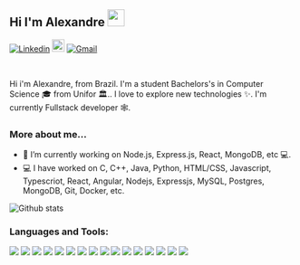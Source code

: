 ## Hi I'm Alexandre <img src="https://raw.githubusercontent.com/iampavangandhi/iampavangandhi/master/gifs/Hi.gif" width="30px"></h2>

[![Linkedin](https://img.shields.io/badge/-LinkedIn-blue?style=flat&logo=Linkedin&logoColor=white)](https://www.linkedin.com/in/alexandre-akao-aa6270163/)
[<img src="https://img.shields.io/github/followers/alexandreakao?label=follow&style=social" height="22" title="Follow me" />](https://github.com/milenacarecho) 
[![Gmail](https://img.shields.io/badge/-Gmail-c14438?style=flat&logo=Gmail&logoColor=white)](mailto:alexandreakiraakao@gmail.com)

<br />

Hi i'm Alexandre, from Brazil. I'm a student Bachelors's in Computer Science 🎓 from Unifor 🏛.. I love to explore new technologies ✨. I'm currently Fullstack developer 🕸️.

### More about me...

- 🔭 I’m currently working on Node.js, Express.js, React, MongoDB, etc 💻.
- 💻 I have worked on C, C++, Java, Python, HTML/CSS, Javascript, Typescriot, React, Angular, Nodejs, Expressjs, MySQL, Postgres, MongoDB, Git, Docker, etc.

![Github stats](https://github-readme-stats.vercel.app/api?username=alexandreakao&show_icons=true&hide_border=true)

### Languages and Tools:

<img src = "https://img.shields.io/badge/-HTML5-E34F26?style=flat&logo=html5&logoColor=white"> <img src = "https://img.shields.io/badge/-CSS3-1572B6?style=flat&logo=css3&logoColor=white"> <img src="https://img.shields.io/badge/-JavaScript-black?style=flat&logo=javascript&logoColor=eed718"> <img src = "https://img.shields.io/badge/-TypeScript-white?style=flat&logo=typescript&logoColor=blue"> <img src="https://img.shields.io/badge/-Node-0d7963?style=flat&logo=node.js&logoColor=white"> 
<img src="https://img.shields.io/badge/-React-161616?style=flat&logo=react&logoColor=00d9ff"> <img src="https://img.shields.io/badge/-Java-06305b?style=flat&logo=java&logoColor=white"> <img src="https://img.shields.io/badge/-Docker-208DEC?style=flat&logo=docker&logoColor=white"> <img src="https://img.shields.io/badge/-Git-black?style=flat&logo=git&logoColor=E34F26"> <img src="https://img.shields.io/badge/-Python%20-F6CA3E?style=flat&logo=python&logoColor=Dff"> 
<img src="https://img.shields.io/badge/-MongoDb-F8F8F8?style=flat&logo=mongodb&logoColor=green"> <img src="https://img.shields.io/badge/-PostgreSQL-F8F8F8?style=flat&logo=postgresql&logoColor=31648D"> <img src="https://img.shields.io/badge/-MySQL-F8F8F8?style=flat&logo=mysql&logoColor=DD732D"> <img src="https://img.shields.io/badge/-Visual%20Studio%20Code-2B2B31?style=flat&logo=visual%20studio%20code&logoColor=1A76C5"> <img src="https://img.shields.io/badge/-Postman-2B2B31?style=flat&logo=postman&logoColor=EB5824"> <img src="https://img.shields.io/badge/-Insomnia-2B2B31?style=flat&logo=postman&logoColor=5647B9">
